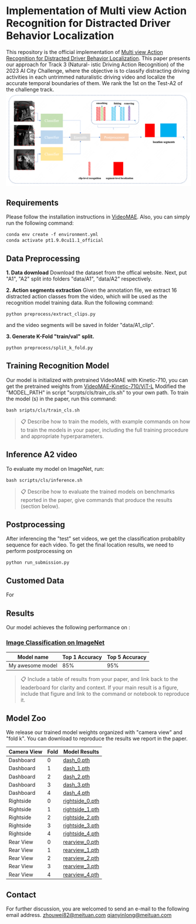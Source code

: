 # Implementation of Multi view Action Recognition for Distracted Driver Behavior Localization

This repository is the official implementation of [Multi view Action Recognition for Distracted Driver Behavior Localization](pdf/19.pdf).  This paper presents our approach for Track 3 (Natural- istic Driving Action Recognition) of the 2023 AI City Challenge, where the objective is to classify distracting driving activities in each untrimmed naturalistic driving video and localize the accurate temporal boundaries of them. We  rank the 1st on the Test-A2 of the challenge track.
![pipeline](figs/pipeline.png)
## Requirements
Please follow the installation instructions in [VideoMAE](https://github.com/MCG-NJU/VideoMAE). Also, you can simply run the following command:
```
conda env create -f environment.yml
conda activate pt1.9.0cu11.1_official
```

##  Data Preprocessing
**1. Data download**
Download the dataset from the offical website. Next, put "A1", "A2" split into folders "data/A1", "data/A2" respectively.   


**2. Action segments extraction**
Given the annotation file, we extract 16 distracted action classes from the video, which will be used as the recognition model training data. Run the following command:

```
python preprocess/extract_clips.py
```
and the video segments will be saved in folder "data/A1_clip".

**3. Generate K-Fold "train/val" split.**

```
python preprocess/split_k_fold.py
```




## Training Recognition Model
Our model is initialized with pretrained VideoMAE with  Kinetic-710, you can get the pretrained weights from [VideoMAE-Kinetic-710/ViT-L](https://drive.google.com/file/d/1jX1CiqxSkCfc94y8FRW1YGHy-GNvHCuD/view?usp=sharing) 
Modified the "MODEL_PATH" in script "scrpts/cls/train_cls.sh" to your own path.
To train the model (s) in the paper, run this command:

```train
bash sripts/cls/train_cls.sh
```

>📋  Describe how to train the models, with example commands on how to train the models in your paper, including the full training procedure and appropriate hyperparameters.

## Inference A2 video

To evaluate my model on ImageNet, run:

```inference 
bash scripts/cls/inference.sh 
```

>📋  Describe how to evaluate the trained models on benchmarks reported in the paper, give commands that produce the results (section below).

## Postprocessing 

After inferencing the "test" set videos, we get the classification probablity sequence for each video. To get the final location results, we need to perform postprocessing on  
```
python run_submission.py
```


## Customed Data 
For 
## Results

Our model achieves the following performance on :

### [Image Classification on ImageNet](https://paperswithcode.com/sota/image-classification-on-imagenet)

| Model name         | Top 1 Accuracy  | Top 5 Accuracy |
| ------------------ |---------------- | -------------- |
| My awesome model   |     85%         |      95%       |

>📋  Include a table of results from your paper, and link back to the leaderboard for clarity and context. If your main result is a figure, include that figure and link to the command or notebook to reproduce it. 

## Model Zoo
We release our trained model weights organized with "camera view" and "fold k". You can download to reproduce the results we report in the paper.

| Camera View       | Fold | Model Results |
| ------------------ |---------------- | -------------- |
| Dashboard   |     0         |       [dash_0.pth](https://drive.google.com/mymodel.pth)    |
| Dashboard   |     1         |       [dash_1.pth](https://drive.google.com/mymodel.pth)    |
| Dashboard   |     2         |       [dash_2.pth](https://drive.google.com/mymodel.pth)    |
| Dashboard   |     3         |       [dash_3.pth](https://drive.google.com/mymodel.pth)    |
| Dashboard   |     4         |       [dash_4.pth](https://drive.google.com/mymodel.pth)    |
| Rightside   |     0         |       [rightside_0.pth](https://drive.google.com/mymodel.pth)    |
| Rightside   |     1         |       [rightside_1.pth](https://drive.google.com/mymodel.pth)    |
| Rightside   |     2         |       [rightside_2.pth](https://drive.google.com/mymodel.pth)    |
| Rightside   |     3         |       [rightside_3.pth](https://drive.google.com/mymodel.pth)    |
| Rightside   |     4         |       [rightside_4.pth](https://drive.google.com/mymodel.pth)    |
| Rear View   |     0         |       [rearview_0.pth](https://drive.google.com/mymodel.pth)    |
| Rear View   |     1         |       [rearview_1.pth](https://drive.google.com/mymodel.pth)    |
| Rear View   |     2         |       [rearview_2.pth](https://drive.google.com/mymodel.pth)    |
| Rear View   |     3         |       [rearview_3.pth](https://drive.google.com/mymodel.pth)    |
| Rear View   |     4         |       [rearview_4.pth](https://drive.google.com/mymodel.pth)    |


## Contact
For further discussion, you are welcomed to send an e-mail to the following email address. 
zhouwei82@meituan.com
qianyinlong@meituan.com